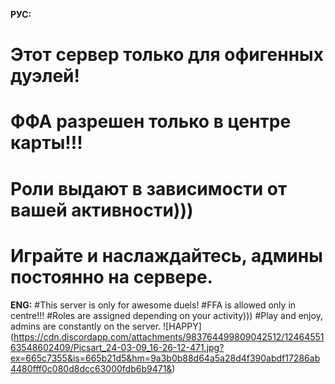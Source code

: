 **РУС:**
# Этот сервер только для офигенных дуэлей!
# ФФА разрешен только в центре карты!!!
# Роли выдают в зависимости от вашей активности)))
# Играйте и наслаждайтесь, админы постоянно на сервере.
**ENG:**
#This server is only for awesome duels!
#FFA is allowed only in centre!!!
#Roles are assigned depending on your activity)))
#Play and enjoy, admins are constantly on the server.
![HAPPY] (https://cdn.discordapp.com/attachments/983764499809042512/1246455163548602409/Picsart_24-03-09_16-26-12-471.jpg?ex=665c7355&is=665b21d5&hm=9a3b0b88d64a5a28d4f390abdf17286ab4480fff0c080d8dcc63000fdb6b9471&)
